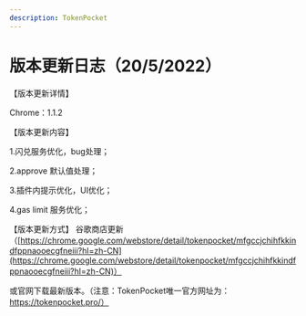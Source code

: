 ```yaml
---
description: TokenPocket
---
```


# 版本更新日志（20/5/2022）

【版本更新详情】

Chrome：1.1.2



【版本更新内容】

1.闪兑服务优化，bug处理；

2.approve 默认值处理；

3.插件内提示优化，UI优化；

4.gas limit 服务优化；



【版本更新方式】 谷歌商店更新（[https://chrome.google.com/webstore/detail/tokenpocket/mfgccjchihfkkindfppnaooecgfneiii?hl=zh-CN](https://chrome.google.com/webstore/detail/tokenpocket/mfgccjchihfkkindfppnaooecgfneiii?hl=zh-CN)）

或官网下载最新版本。（注意：TokenPocket唯一官方网址为：https://tokenpocket.pro/）
